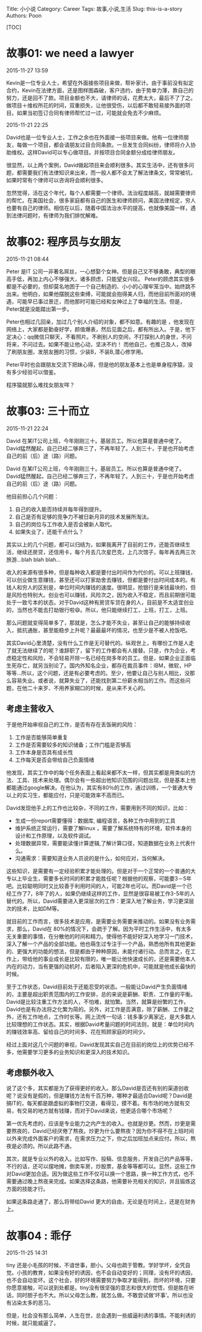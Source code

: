 Title: 小小说
Category: Career
Tags: 故事,小说,生活
Slug: this-is-a-story
Authors: Poon

[TOC]

<!-- ^ -->

# 故事01: we need a lawyer

2015-11-27 13:59

Kevin是一位专业人士，希望在外面接些项目来做，帮补家计。由于事前没有拟定合约，Kevin在法律方面，还是图样图森破，客户违约，由于势单力薄，靠自己的努力，还是回不了款。项目金额也不大，请律师的话，花费太大，最后不了了之。做项目＋维权所花的时间，双重损失，让他很受伤，以后都不敢轻易接外面的项目。如果当初签订合同有律师帮忙过一过，可能就会免去不少麻烦。

<!-- $ -->


2015-11-21 22:25 

David也是一位专业人士，工作之余也在外面接一些项目来做。他有一位律师朋友，每做一个项目，都会请朋友过目合同条款。一旦发生合同纠纷，律师将介入协助维权。这样David可以专心做项目。并按项目合同金额分成给律师朋友。

很显然，以上两个案例，David做起项目来会顺利很多。其实生活中，还有很多问题，都需要我们有法律知识来出来，而一般人都不会太了解法律条文，常常被坑，如果时常有个律师可以咨询将会顺利很多。

忽然觉得，活在这个年代，每个人都需要一个律师。法治程度越高，就越需要律师的帮忙。在美国社会，很多家庭都有自己的医生和律师顾问，美国法律规定，穷人也要有自己的律师。相信在以后，随着中国法治水平的提高，也就像美国一样，遇到法律问题时，有律师为我们排忧解难。


# 故事02: 程序员与女朋友

2015-11-21 08:44

Peter 是IT 公司一非著名屌丝，一心想娶个女神。但是自己又不够勇敢，典型的眼高手低，再加上内心不够强大，诸多顾虑，只能望女兴叹。 Peter的顾虑其实很多都是不必要的，但却莫名地困于一个自己制造的、小小的心理牢笼当中。始终跳不出来。他明白，如果他摆脱这些束缚，可能就会抱得美人归，而他目前所面对的境遇，可能早已事过景迁，而他那时可能已经和女神过上了幸福的生活。但是，Peter就是没能踏出第一步。

Peter也相过几回亲，加过几个别人介绍的对象，都不如意。有趣的是 ，他发现在网络上，大家都是勤奋好学，颜值爆表，然后见面之后，都有所出入。于是，他下定决心：qq微信只聊天，不看照片。不刷别人的空间，不打探别人的身世，不问将来，不问过去。如果不能让他心动，坚决不约！ 而他自己，也推己及人，改掉了刷朋友圈，发朋友圈的习惯，少装B，不装B,潜心修学用。

Peter平时也会跟朋友交流下把妹心得，但是他的朋友基本上也是单身程序猿，没有多少经验可以借鉴。

程序猿就那么难找女朋友咩？

# 故事03: 三十而立

2015-11-21 22:24 

David 在某IT公司上班，今年刚刚三十。基层员工。所以也算是普通中佬了。David猛然醒起，自己已经二够奔三了，不再年轻了。人到三十，于是也开始考虑自己的前（后）途（路）问题。


David 在某IT公司上班，今年刚刚三十。基层员工。所以也算是普通中佬了。David猛然醒起，自己已经二够奔三了，不再年轻了。人到三十，于是也开始考虑自己的前（后）途（路）问题。

他目前担心几个问题：

1.  自己的收入能否持续并每年得到提升。
2.  自己是否有足够的竞争力不被日新月异的技术发展所淘汰。
3.  自己的岗位与工作收入是否会被新人取代。
4.  如果失业了，还能干点什么？


其实以上的几个问题，都可以归结为，如果我离开了目前的工作，还能否继续生活，继续还房贷，还信用卡，每个月去几次星巴克，上几次馆子，每年再去两三次旅游...blah blah blah...

收入的来源有很多种，但是每种收入都是要付出时间作为代价的。可以上班赚钱，可以创业做生意赚钱，甚至还可以打家劫舍去赚钱，但都是要付出时间成本的。有钱人和穷人的区别是，单位时间内赚钱的速度。很明显，抢银行是来钱最块的，但是风险也特别大。创业也可以赚钱，风险次之，因为收入不稳定，而且前期很可能处于一致亏本的状态。对于David这种有房贷车贷在身的人，目前是不太适宜创业的，当然也不能去打劫银行啦😄。所以，他只能继续打工，上班，打工，上班。

那么问题就变得简单多了，那就是，怎么才能不失业，甚至让自己的能够持续收入，抵抗通胀，甚至能稳步上升呢？最最最坏的情况，也至少是不被人抢饭吧。

其实David心里清楚，没有什么工作是无可替代的。纵观世上，有哪份工作是人走了就无法继续了的呢？谁辞职了，留下的工作都会有人接替。只是，作为企业，考虑稳定性和风险，不会轻易开除一名已经在岗多年的员工。但是，如果企业正面临生死存亡，就另当别论了。国内外知名企业，都存在裁员事件：IBM，微软，HP等等...所以，这个问题，还是有必要考虑的。至少，他要让自己与别人相比，没那么容易失业。或者说，就算失业了，还能找到第二份薪水相当的工作。而这些问题，在他二十来岁、不用养家糊口的时候，是从来不关心的。


## 考虑主营收入
于是他开始审视自己的工作，是否有存在丢饭碗的风险：

1. 工作是否能够简单重复
2. 工作是否需要较多的知识储备；工作门槛是否够高
3. 工作本身是否具有成长性
4. 工作每天是否会带给自己负面情绪


他发现，其实工作中的每个任务表面上看起来都不太一样，但其实都是用类似的方法、工具、技术来处理。偶尔会有一些超出他知识范围的问题出现，但是基本上他都能通过google解决。在他认为，其实有80％的工作，通过训练，一个普通大专以上的实习生，都能应付，只是可能效率不高而已。

David发现他手上的工作也比较杂，不同的工作，需要用到不同的知识，比如：
*  生成一份report需要懂得：数据库, 编程语言，各种工作中用到的工具
* 维护系统正常运行，需要了解linux ，需要了解系统特有的环境，软件本身的设计和工作原理，以及软件调试。
* 处理数据异常，需要能读懂计算逻辑,了解计算口径，知道数据在业务上代表什么。
* 沟通需求：需要知道业务人员说的是什么，如何应对，当何解决。

这些知识，是需要有一定经验积累才能处理的。但是对于一个正常的一个普通的大专以上毕业生，需要多长时间的积累才能胜任呢？根据他的观察，可能要3－5年吧。比较聪明同时又比较善于利用时间的人，可能2年也可以。而David是一个已经工作了7，8年了的人，如果仍继续这样的工作，显然是很容易被工作3-5年的人替代的。所以，David需要进入更深层次的工作：更深入地了解业务，学习更深层次的技术，比如DM等。

就目前的工作而言，很多技术是应用，是需要业务需要来推动的。如果没有业务需求，那么，David在 80%的情况下，会疏于了解。因为平时工作生活中，有太多无关重要的事情，在分散他的时间和精力。使得他不能好好深入地学习一门技术，深入了解一个产品的全部功能。他也萌生过专注于一个产品，熟悉他所有其他更新的、更强大的功能的想法，但是都由于种种原因，未能付诸行动。总而言之，在工作上，带给他的事业成长是比较有限的，唯一能让他快速成长的，还是需要他本人内在的动力，当有更强的动机时，后者陷入更深的危机中，可能就是他成长最快的时候。

至于工作状态，David目前处于还能忍受的状态。一般能让David产生负面情绪的，主要是超出职责范围内的工作安排，总的来说是薪酬、职责、工作量的平衡。David是比较注重工作方法的人，不怕难，就怕繁。当然，就算是纷繁的工作，David也是有办法将之化繁为简的。另外，对工作是否满意，除了薪酬、工作量之外，还有工作地点，工作时长等。网上流传一句话：钱多事少离家近，是大多数人比较理想的工作状态。其实，根据David考量问题的时间法则，就是：单位时间内的赚钱效率高、留给自己的时间多、花在照顾家庭的时间少。

经过上面对这几个问题的审视，David发现其实自己在目前的岗位上的优势已经不多，他需要学习更多的业务知识和更深入的技术知识。


## 考虑额外收入
说了这个多，其实都是为了获得更好的收入。那么David是否还有别的渠道创收呢？说没有是假的，但是赚钱方法有千百万种，哪种才最适合David呢？David是搞IT的，每天都是跟虚拟的事物打交道，看得见，摸不着。有市场的地方就有交易，有交易的地方就有钱赚，而对于David来说，他更适合哪个市场呢？

第一优先考虑的，应该是专业能力之内产生的收入。也就是炒更。然而，炒更是需要熬夜的，David已经厌倦了熬夜。炒更为什么要熬夜？因为你不得不在上班时间以外来完成外面客户的需求，在需求压力之下，你之后加班加点来应付。所以，熬夜是必须的。所以此路不通。

其次，就是专业以外的收入。比如写作、投稿、信息服务，开发自己的产品等等，不行的话，还可以摆地摊，倒卖车房，炒股票，基金等等都可以。显然，这些工作对David更加合适。因为做这些工作不仅可以换一个思路，换一种工作方式，也不需要通过晚上熬夜来完成。如果选择这条路，他需要补充相关的知识，并且锻炼这方面的技能才行。


如果这条路走通了，那么将带给David 更大的自由，无论是在时间上，还是在财务上。

# 故事04 : 乖仔

2015-11-25 14:31

tiny 还是小毛孩的时候，不谙世事，胆小。父母也疏于管教。学好学坏，全凭自觉。小孩的教育，如果没有好的诱因，也不会自动变好的；同理，没有坏的诱因，也不会自动变坏。这个社会，好的环境需要努力争取才能得到，而坏的环境，只要你愿意接触，可以说到处都是。tiny没有很坚强的意志和很大的觉悟，但是胜在听话，同时胆子也不大。所以父母怎么教，就怎么做。不敢尝试做‘坏事’。所以也没有沾染太多的恶习。

但是，社会没有那么简单，人生在世，总会遇到一些威逼利诱的事情。不能利诱的时候，就只能威逼了。




